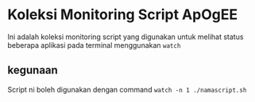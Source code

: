 # Koleksi Monitoring Script ApOgEE

Ini adalah koleksi monitoring script yang digunakan untuk melihat status beberapa aplikasi pada terminal menggunakan `watch`

## kegunaan

Script ni boleh digunakan dengan command `watch -n 1 ./namascript.sh`
